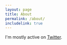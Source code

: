 ```yaml
---
layout: page
title: About
permalink: /about/
includelink: true
---
```


I'm mostly active on [Twitter](https://twitter.com/binarandi).
